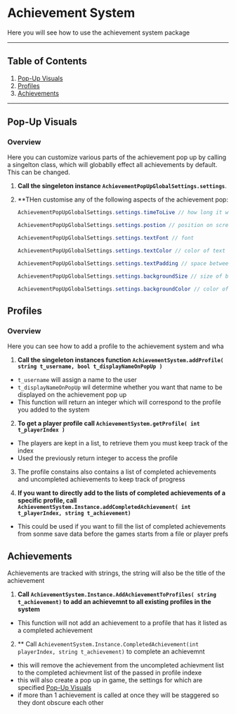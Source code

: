 # Achievement System

Here you will see how to use the achievement system package

---

## Table of Contents

1. [Pop-Up Visuals](#pop-up-visuals)
2. [Profiles](#profiles)
3. [Achievements](#achievements)

---

## Pop-Up Visuals

### Overview

Here you can customize various parts of the achievement pop up by calling a singelton class, which will globablly effect all achievements by default. This can be changed.

1. **Call the singeleton instance `AchievementPopUpGlobalSettings.settings`**.
2. **THen customise any of the following aspects of the achievement pop:

   ```csharp
   AchievementPopUpGlobalSettings.settings.timeToLive // how long it will stay on screen for
   
   AchievementPopUpGlobalSettings.settings.postion // position on screen
   
   AchievementPopUpGlobalSettings.settings.textFont // font
   
   AchievementPopUpGlobalSettings.settings.textColor // color of text
   
   AchievementPopUpGlobalSettings.settings.textPadding // space between the text and the edge of the pop up background
   
   AchievementPopUpGlobalSettings.settings.backgroundSize // size of background size
   
   AchievementPopUpGlobalSettings.settings.backgroundColor // color of background


## Profiles

### Overview

Here you can see how to add a profile to the achievement system and wha

1. **Call the singeleton instances function `AchievementSystem.addProfile( string t_username, bool t_displayNameOnPopUp )`**
- `t_username` will assign a name to the user
- `t_displayNameOnPopUp` wil determine whether you want that name to be displayed on the achievement pop up
- This function will return an integer which will correspond to the profile you added to the system
  
2. **To get a player profile call `AchievementSystem.getProfile( int t_playerIndex )`**
  - The players are kept in a list, to retrieve them you must keep track of the index
  - Used the previously return integer to access the profile

3. The profile constains also contains a list of completed achievements and uncompleted achievements to keep track of progress

4. **If you want to directly add to the lists of completed achievements of a specific profile, call  `AchievementSystem.Instance.addCompletedAchievement( int t_playerIndex, string t_achievement)`**
- This could be used if you want to fill the list of completed achievements from sonme save data before the games starts from a file or player prefs


## Achievements

Achievements are tracked with strings, the string will also be the title of the achievement

1. **Call `AchievementSystem.Instance.AddAchievementToProfiles( string t_achievement)` to add an achievemnt to all existing profiles in the system**
- This function will not add an achievement to a profile that has it listed as a completed achievement

2. ** Call `AchievementSystem.Instance.CompletedAchievement(int playerIndex, string t_achievement)` to complete an achievemnt
- this will remove the achievement from the uncompleted achievment list to the completed achievment list of the passed in profile indexe
- this will also create a pop up in game, the settings for which are specified [Pop-Up Visuals](#pop-up-visuals)
- if more than 1 achievement is called at once they will be staggered so they dont obscure each other
